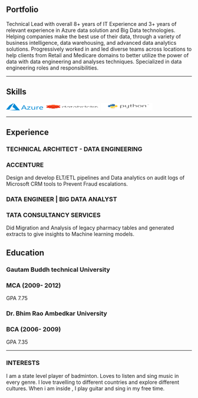 ## Portfolio

Technical Lead with overall 8+ years of IT Experience and 3+ years of relevant experience in Azure data solution and Big Data technologies. Helping companies make the best use of their data, through a variety of business intelligence, data warehousing, and advanced data analytics solutions. Progressively worked in and led diverse teams across locations to help clients from Retail and Medicare domains to better utilize the power of data with data engineering and analyses techniques. Specialized in data engineering roles and responsibilities.

---

## Skills

<p align='left'>
  <img src="/Azure_Logo.png" alt="html" width="100" height="20">
  <img src="/databricks.png" alt="html" width="150" height="20">
  <img src="/python-logo.png" alt="html" width="140" height="20">

</p>

---

## Experience

### **TECHNICAL ARCHITECT - DATA ENGINEERING**
### ACCENTURE

Design and develop ELT/ETL pipelines and Data analytics on audit logs of Microsoft CRM tools to Prevent Fraud escalations.

### **DATA ENGINEER | BIG DATA ANALYST**
### TATA CONSULTANCY SERVICES

Did Migration and Analysis of legacy pharmacy tables and generated extracts to give insights to Machine learning models.


## Education

### **Gautam Buddh technical University**
### MCA (2009- 2012)
GPA 7.75

### **Dr. Bhim Rao Ambedkar University**
### BCA (2006- 2009)
GPA 7.35

---

### INTERESTS
I am a state level player of badminton. Loves to listen and sing music in every genre.
I love travelling to different countries and explore different cultures. When i am inside , I play guitar and sing in my free time.
